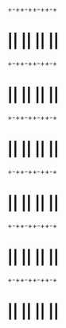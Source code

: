 +-++-++-++-+

# || || || ||

+-++-++-++-+

# || || || ||

+-++-++-++-+

# || || || ||

+-++-++-++-+

# || || || ||

+-++-++-++-+

# || || || ||

+-++-++-++-+

# || || || ||
